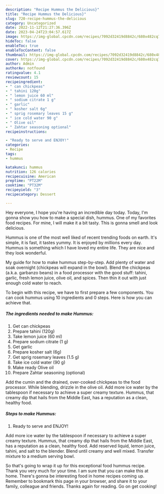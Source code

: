 ```yaml
---
description: "Recipe Hummus the Delicious}"
title: "Recipe Hummus the Delicious}"
slug: 720-recipe-hummus-the-delicious
category: Uncategorized
date: 2022-11-12T21:27:36.396Z
date: 2023-04-24T23:04:57.617Z
image: https://img-global.cpcdn.com/recipes/7092d32419d8842c/680x482cq70/hummus-recipe-main-photo.jpg
hideToc: false
enableToc: true
enableTocContent: false
thumbnail: https://img-global.cpcdn.com/recipes/7092d32419d8842c/680x482cq70/hummus-recipe-main-photo.jpg
cover: https://img-global.cpcdn.com/recipes/7092d32419d8842c/680x482cq70/hummus-recipe-main-photo.jpg
author: Admin
authorAv: notfound
ratingvalue: 4.1
reviewcount: 15
recipeingredient:
- " can chickpeas"
- " tahini 120g"
- " lemon juice 60 ml"
- " sodium citrate 1 g"
- " garlic"
- " kosher salt 6g"
- " sprig rosemary leaves 15 g"
- " ice cold water 90 g"
- " Olive oil"
- " Zahtar seasoning optional"
recipeinstructions:

- "Ready to serve and ENJOY!"
categories:
- Recipe
tags:
- hummus

katakunci: hummus 
nutrition: 126 calories
recipecuisine: American
preptime: "PT22M"
cooktime: "PT32M"
recipeyield: "3"
recipecategory: Dessert

---
```



Hey everyone, I hope you're having an incredible day today. Today, I'm gonna show you how to make a special dish, hummus. One of my favorites food recipes. For mine, I will make it a bit tasty. This is gonna smell and look delicious.

Hummus is one of the most well liked of recent trending foods on earth. It's simple, it is fast, it tastes yummy. It is enjoyed by millions every day. Hummus is something which I have loved my entire life. They are nice and they look wonderful.

My guide for how to make hummus step-by-step. Add plenty of water and soak overnight (chickpeas will expand in the bowl). Blend the chickpeas (a.k.a. garbanzo beans) in a food processor with the good stuff: tahini, garlic, fresh lemon juice, olive oil, and spices. Then thin it out with just enough cold water to reach.


To begin with this recipe, we have to first prepare a few components. You can cook hummus using 10 ingredients and 0 steps. Here is how you can achieve that.

<!--inarticleads1-->

##### The ingredients needed to make Hummus:

1. Get  can chickpeas
1. Prepare  tahini (120g)
1. Take  lemon juice (60 ml)
1. Prepare  sodium citrate (1 g)
1. Get  garlic
1. Prepare  kosher salt (6g)
1. Get  sprig rosemary leaves (1.5 g)
1. Take  ice cold water (90 g)
1. Make ready  Olive oil
1. Prepare  Zahtar seasoning (optional)


Add the cumin and the drained, over-cooked chickpeas to the food processor. While blending, drizzle in the olive oil. Add more ice water by the tablespoon if necessary to achieve a super creamy texture. Hummus, that creamy dip that hails from the Middle East, has a reputation as a clean, healthy food. 

<!--inarticleads2-->

##### Steps to make Hummus:


1. Ready to serve and ENJOY!

Add more ice water by the tablespoon if necessary to achieve a super creamy texture. Hummus, that creamy dip that hails from the Middle East, has a reputation as a clean, healthy food. Add reserved liquid, lemon juice, tahini, and salt to the blender. Blend until creamy and well mixed. Transfer mixture to a medium serving bowl. 

So that's going to wrap it up for this exceptional food hummus recipe. Thank you very much for your time. I am sure that you can make this at home. There's gonna be interesting food in home recipes coming up. Remember to bookmark this page in your browser, and share it to your family, colleague and friends. Thanks again for reading. Go on get cooking!
